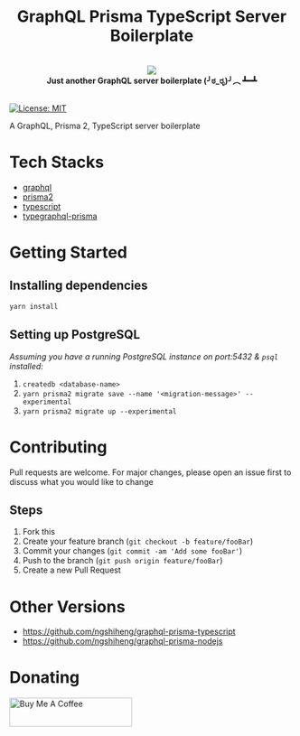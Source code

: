 <h1 align="center"><strong>GraphQL Prisma TypeScript Server Boilerplate</strong></h1>

<br />

<div align="center"><img src="https://imgur.com/1MfnLVl.png" /></div>

<div align="center"><strong>Just another GraphQL server boilerplate (╯ಠ_ರೃ)╯︵ ┻━┻</strong></div>

<br />

[![License: MIT](https://img.shields.io/badge/License-MIT-green.svg)](https://github.com/ngshiheng/graphql-prisma2-typescript/blob/master/LICENSE)

A GraphQL, Prisma 2, TypeScript server boilerplate

# Tech Stacks

-   [graphql](https://graphql.org/)
-   [prisma2](https://github.com/prisma/prisma2/)
-   [typescript](https://www.typescriptlang.org/)
-   [typegraphql-prisma](https://www.npmjs.com/package/typegraphql-prisma)

# Getting Started

## Installing dependencies

```bash
yarn install
```

## Setting up PostgreSQL

_Assuming you have a running PostgreSQL instance on port:5432 & `psql` installed:_

1. `createdb <database-name>`
2. `yarn prisma2 migrate save --name '<migration-message>' --experimental`
3. `yarn prisma2 migrate up --experimental`

# Contributing

Pull requests are welcome. For major changes, please open an issue first to discuss what you would like to change

## Steps

1. Fork this
2. Create your feature branch (`git checkout -b feature/fooBar`)
3. Commit your changes (`git commit -am 'Add some fooBar'`)
4. Push to the branch (`git push origin feature/fooBar`)
5. Create a new Pull Request

# Other Versions

-   https://github.com/ngshiheng/graphql-prisma-typescript
-   https://github.com/ngshiheng/graphql-prisma-nodejs

# Donating

<a href="https://www.buymeacoffee.com/jerryng" target="_blank"><img src="https://cdn.buymeacoffee.com/buttons/default-black.png" alt="Buy Me A Coffee" style="height: 51px !important;width: 217px !important;"></a>
